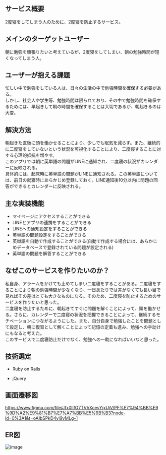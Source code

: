 ## サービス概要

2度寝をしてしまう人のために、2度寝を防止するサービス。

## メインのターゲットユーザー

朝に勉強を頑張りたいと考えているが、2度寝をしてしまい、朝の勉強時間が短くなってしまう人。

## ユーザーが抱える課題

忙しい中で勉強をしている人は、日々の生活の中で勉強時間を確保する必要がある。  
しかし、社会人や学生等、勉強時間は限られており、その中で勉強時間を確保するためには、早起きして朝の時間を確保することは大切であるが、朝起きるのは大変。

## 解決方法

朝起きた直後に頭を働かせることにより、少しでも眠気を減らす。また、継続的に二度寝をしていないという状況を可視化することにより、二度寝することに対する心理的抵抗を増やす。  
このアプリでは朝に英単語の問題がLINEに通知され、二度寝の状況がカレンダーに反映される。  
具体的には、起床時に英単語の問題がLINEに通知される。この英単語については、前日の就寝時にあらかじめ登録しておく。LINE通知後10分以内に問題の回答ができるとカレンダーに反映される。

## 主な実装機能

- マイページにアクセスすることができる
- LINEとアプリの連携をすることができる
- LINEへの通知設定をすることができる  
- 英単語の問題設定をすることができる
- 英単語を自動で作成することができる(自動で作成する場合には、あらかじめデータベースで登録されている問題が設定される)
- 英単語の問題を解答することができる

## なぜこのサービスを作りたいのか？

私自身、アラームをかけても止めてしまい二度寝をすることがある。二度寝をすることにより朝の勉強時間が少なくなり、一日あたりでは差がなくても長い目で見ればその差はとても大きなものになる。そのため、二度寝を防止するためのサービスを作りたいと思った。  
二度寝を防止するために、朝起きてすぐに問題を解くことによって、頭を働かせる。さらに、カレンダーで二度寝の状況を把握できることによって、継続するモチベーションにつながるようにした。また、自分自身で勉強したことを問題として設定し、朝に復習として解くことによって記憶の定着も進み、勉強への手助けにもなると考えた。  
このサービスで二度寝防止だけでなく、勉強への一助になればいいなと思った。

## 技術選定

- Ruby on Rails

- jQuery

## 画面遷移図

https://www.figma.com/file/Jfx0llfG7TVhXcevYjxUjV/PF%E7%94%BB%E9%9D%A2%E9%81%B7%E7%A7%BB%E5%9B%B3?node-id=0%3A1&t=oAIbSPkD4yl9vMLg-1

## ER図

![image](https://github.com/ekoki/nidonenne/assets/78673091/e61c7123-6cf4-4f0b-82fa-97a9e1274538)
